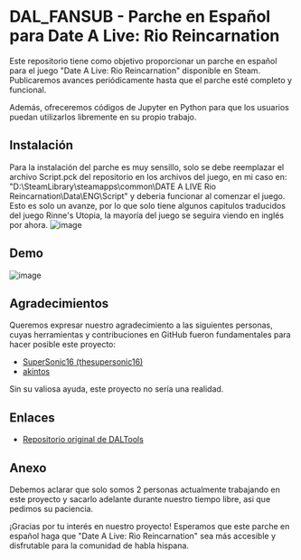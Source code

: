 # DAL_FANSUB - Parche en Español para Date A Live: Rio Reincarnation

Este repositorio tiene como objetivo proporcionar un parche en español para el juego "Date A Live: Rio Reincarnation" disponible en Steam. Publicaremos avances periódicamente hasta que el parche esté completo y funcional.

Además, ofreceremos códigos de Jupyter en Python para que los usuarios puedan utilizarlos libremente en su propio trabajo.

## Instalación
Para la instalación del parche es muy sensillo, solo se debe reemplazar el archivo Script.pck del repositorio en los archivos del juego, en mi caso en: "D:\SteamLibrary\steamapps\common\DATE A LIVE Rio Reincarnation\Data\ENG\Script"
y deberia funcionar al comenzar el juego. Esto es solo un avanze, por lo que solo tiene algunos capitulos traducidos del juego Rinne's Utopia, la mayoría del juego se seguira viendo en inglés por ahora.
![image](https://github.com/cgarrido2001/DAL_FANSUB/assets/101365055/3afec535-7856-49bb-ba07-6955df3bd602)

## Demo
![image](https://github.com/cgarrido2001/DAL_FANSUB/assets/101365055/8fd68223-f3aa-4667-be98-4509b69bb0ec)

## Agradecimientos

Queremos expresar nuestro agradecimiento a las siguientes personas, cuyas herramientas y contribuciones en GitHub fueron fundamentales para hacer posible este proyecto:

- [SuperSonic16 (thesupersonic16)](https://github.com/thesupersonic16)
- [akintos](https://github.com/akintos)

Sin su valiosa ayuda, este proyecto no sería una realidad.

## Enlaces

- [Repositorio original de DALTools](https://github.com/thesupersonic16/DALTools)

## Anexo
Debemos aclarar que solo somos 2 personas actualmente trabajando en este proyecto y sacarlo adelante durante nuestro tiempo libre, asi que pedimos su paciencia.

¡Gracias por tu interés en nuestro proyecto! Esperamos que este parche en español haga que "Date A Live: Rio Reincarnation" sea más accesible y disfrutable para la comunidad de habla hispana.
